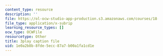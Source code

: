 ```yaml
---
content_type: resource
description: ''
file: https://ol-ocw-studio-app-production.s3.amazonaws.com/courses/18-03sc-differential-equations-fall-2011/1e0a2b8b8fde5ecc87a7b00a1fa1cd1e_eyNm7XGJr4s.vtt
file_type: application/x-subrip
learning_resource_types: []
ocw_type: OCWFile
resourcetype: Other
title: 3play caption file
uid: 1e0a2b8b-8fde-5ecc-87a7-b00a1fa1cd1e
---
```

